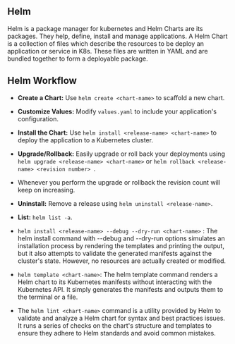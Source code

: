 ## Helm

Helm is a package manager for kubernetes and Helm Charts are its packages. They help, define, install and manage applications. A Helm Chart is a collection of files which describe the resources to be deploy an application or service in K8s. These files are written in YAML and are bundled together to form a deployable package.

## Helm Workflow

- **Create a Chart:** Use `helm create <chart-name>` to scaffold a new chart.<br>
- **Customize Values:** Modify `values.yaml` to include your application's configuration.<br>
- **Install the Chart:** Use `helm install <release-name> <chart-name>` to deploy the application to a Kubernetes cluster.<br>
- **Upgrade/Rollback:** Easily upgrade or roll back your deployments using `helm upgrade <release-name> <chart-name>` or `helm rollback <release-name> <revision number> `.<br>
- Whenever you perform the upgrade or rollback the revision count will keep on increasing.<br>

- **Uninstall:** Remove a release using `helm uninstall <release-name>`.<br>
- **List:** `helm list -a`.

- `helm install <release-name> --debug --dry-run <chart-name>` : The helm install command with --debug and --dry-run options simulates an installation process by rendering the templates and printing the output, but it also attempts to validate the generated manifests against the cluster's state. However, no resources are actually created or modified.

- `helm template <chart-name>`: The helm template command renders a Helm chart to its Kubernetes manifests without interacting with the Kubernetes API. It simply generates the manifests and outputs them to the terminal or a file.

- The `helm lint <chart-name>` command is a utility provided by Helm to validate and analyze a Helm chart for syntax and best practices issues. It runs a series of checks on the chart's structure and templates to ensure they adhere to Helm standards and avoid common mistakes.
